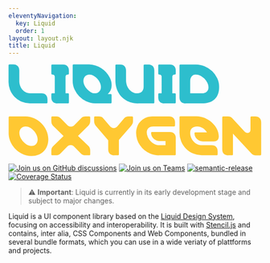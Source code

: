 ```yaml
---
eleventyNavigation:
  key: Liquid
  order: 1
layout: layout.njk
title: Liquid
---
```


[//]: # "autogenerated"

<svg class="docs-main__header-image" xmlns="http://www.w3.org/2000/svg" fill="none" viewBox="0 0 478 174">
  <title>Liquid Oxygen</title>
  <path fill="#2DBECD" d="M41 74h30.7c1.3 0 2-.6 2-1.7v-6c0-7-4.1-11.3-11.3-11.3H41.2c-12.7 0-20.7-11.1-20.7-23.2V11.9C20.5 5 16.3.5 9 .5H2C.8.5.2 1.3.2 2.5v29.7A40.3 40.3 0 0041.1 74zm51.5 0h19.7c1.3 0 2-.6 2-1.7V56.7c0-1.1-.7-1.7-2-1.7h-4.4V24c0-3 1.4-4.4 4.4-4.4 1.3 0 2-.6 2-1.8V12c0-3.6-1-6.3-3-8.3-2-2-4.7-3-8.3-3H83c-1.3 0-2 .5-2 1.7v15.5c0 1.2.7 1.8 2 1.8 3 0 4.5 1.4 4.5 4.4v31h-4.5c-1.3 0-2 .6-2 1.7v6c0 3.5 1 6.3 3 8.3 2 2 4.8 3 8.4 3zm71.1 0h29.2c1.3 0 2-.6 2-1.7V58.2c0-1.2-.7-1.8-2-1.8h-5.4c2.6-2.1 4.4-4.7 5.7-7.5 1.2-2.7 1.8-5.9 1.8-9.5 0-4.9-1.3-9.6-3.8-14.4A45.5 45.5 0 00152.7.5H123c-1.1 0-1.7.8-1.7 2v29.3c0 5.6 1.2 11 3.6 16.1a45.8 45.8 0 0022.9 22.6c5 2.3 10.2 3.5 15.7 3.5zm-.3-18.9a15 15 0 01-7.6-2.1 32 32 0 01-7-5.5 26.4 26.4 0 01-5.1-7.5c-1.3-2.7-2-5.6-2-8.3 0-3.6 1-6.5 3.1-8.7 2.2-2.1 5-3.3 8.2-3.3 2.5 0 5 .7 7.7 2.2a29.7 29.7 0 0112.1 13c1.3 2.8 2 5.5 2 8.3 0 3.4-1 6.3-3.2 8.5a10.8 10.8 0 01-8.2 3.4zM245 74h28.8c1.2 0 1.7-.6 1.7-1.9v-60c0-7-4.1-11.4-11.3-11.4H257c-1.2 0-1.7.7-1.7 2v40c0 7.2-4.4 12.4-11.8 12.4-12.4 0-21.4-11.5-21.4-24.6V12.1c0-7-4.1-11.4-11.3-11.4h-7.1c-1.2 0-1.7.7-1.7 2v28c0 24.9 16.8 43.4 42.9 43.4V74zm49.1 0H314c1.3 0 2-.6 2-1.7V56.7c0-1.1-.7-1.7-2-1.7h-4.5V24c0-3 1.4-4.4 4.5-4.4 1.3 0 2-.6 2-1.8V12c0-3.6-1-6.3-3-8.3-2-2-4.8-3-8.4-3h-19.7c-1.3 0-2 .5-2 1.7v15.5c0 1.2.7 1.8 2 1.8 3 0 4.4 1.4 4.4 4.4v31h-4.4c-1.3 0-2 .6-2 1.7v6c0 3.5 1 6.3 3 8.3 2 2 4.7 3 8.3 3zm40.3 0h31.1c10.2 0 18.2-2.4 24-7.8 5.5-5.2 8.4-12.8 8.4-23 0-6-1.1-11.4-3.6-16.6A46 46 0 00370.4 4 43.4 43.4 0 00354 .7h-29.2c-1.2 0-1.8.7-1.8 2v60c0 3.7 1 6.4 3 8.4s4.8 3 8.4 3V74zm8.8-18.9V31.8c0-3.6 1-6.5 2.9-8.8a9.8 9.8 0 017.8-3.3c2.8 0 5.7.7 8.6 2 2.7 1.5 5.3 3.3 7.6 5.6a33 33 0 015.5 7.8c1.4 2.9 2.2 5.8 2.2 8.8 0 3.6-1.2 6.3-3.5 8.2-2.4 2-5.3 3-8.6 3h-22.5z"/>
  <path fill="#FFC832" d="M43.5 173.4c19.4 0 31.8-13.2 31.8-31.8 0-22.7-20.3-43-43-43H2.2c-1.2 0-1.8.7-1.8 2v29.8c0 22.6 20.5 43 43.1 43zm-.1-19c-10.7 0-22.8-13.5-22.8-24.5 0-7.2 4.8-12.3 11.8-12.3 11 0 22.8 13.2 22.8 24.4 0 7.4-4.5 12.4-11.8 12.4zM82.7 172h6.8c3.6 0 6.3-1 8.5-3.2l12.8-13c2-2 4.3-3.1 6.8-3.1 2.4 0 4.6 1 6.6 3l12.8 13.1c2.2 2.2 4.9 3.2 8.5 3.2h7.2c1.2 0 1.7-.6 1.7-1.9v-6.9c0-3.6-1-6.3-3.1-8.5l-20-19.4 20-19.6c2.1-2.2 3.1-5 3.1-8.5v-6.5c0-1.3-.6-2-1.7-2h-6.8c-3.6 0-6.3 1-8.5 3.2l-12.8 13c-2 2-4.3 3-6.8 3-2.4 0-4.6-1-6.6-3l-12.8-13a11.3 11.3 0 00-8.5-3.2h-7.2c-1.2 0-1.7.7-1.7 2v7c0 3.5 1 6.3 3.1 8.4l20 19.6-20 19.4a11.3 11.3 0 00-3.1 8.5v6.5c0 1.3.5 1.9 1.7 1.9zm117.1 0h7c1.2 0 1.8-.6 1.8-1.9v-27l23.3-27c2.2-2.6 3.3-5 3.3-8.2v-7.2c0-1.3-.5-2-1.7-2h-6.8c-3.3 0-6 1.1-8.2 3.6l-13 15.4a9.1 9.1 0 01-6.7 3c-2.3 0-5-1.3-6.6-3l-13.4-15.8c-1.9-2.2-4.6-3.2-8.5-3.2h-6.8c-1.1 0-1.7.7-1.7 2v7.2c0 3.3 1.6 6.6 3.2 8.5l23.4 27.4v17c0 7 4.2 11.3 11.4 11.3v-.1zm84.4 0H314c1.3 0 2-.6 2-1.7v-30.9c0-3.6-1-6.3-3-8.3-2-2-4.8-3-8.4-3h-33.2c-1.3 0-2 .5-2 1.7 0 6.3 4 11.8 10 14.1a16 16 0 006 1.2h11.2v7.9h-12.1c-3 0-6-.7-8.8-2.2a28.2 28.2 0 01-12.5-13.3 21 21 0 01-2-8.7c0-3.6 1.2-6.5 3.5-8.4 2.3-1.8 5.2-2.8 8.7-2.8h39.2c1.3 0 2-.6 2-1.8V110c0-3.6-1-6.3-3-8.3-2-2-4.8-3-8.4-3h-29.7a32.2 32.2 0 00-23.2 8.5c-2.8 2.7-5.1 5.8-6.7 9.6-1.6 3.9-2.5 8-2.5 12.8a42.6 42.6 0 0026.8 39.2 42.3 42.3 0 0016.4 3.3zm80.7 0h28.2c1.3 0 2-.6 2-1.7v-6c0-7-4.1-11.3-11.3-11.3H365c-11.9 0-21.8-11.2-21.8-23.3 0-7.5 4.5-12.1 13.4-12.1 6.8 0 13.8 3.7 18.3 11.2h-21.6c-1.3 0-2 .6-2 1.7 0 8.8 7.9 15.3 15.7 15.3h20.6c6.9 0 9.6-3.9 9.6-9.7 0-19.1-20.9-37.6-41.9-37.6h-30.5c-1.2 0-1.8.8-1.8 2v29.2A42.4 42.4 0 00365 172zm50.3 0h7c1.2 0 1.8-.6 1.8-1.9v-39l35.1 37.7c2 2.2 4.6 3.3 8 3.3h8.4c1.2 0 1.8-.7 1.8-2v-60c0-3.6-1-6.4-3-8.4s-4.8-3-8.4-3h-7c-1.2 0-1.8.7-1.8 2v22.6c0 1.9-.4 3.5-1.3 4.6-1 1.3-2.3 1.9-4.2 1.9-2.1 0-4.1-1-6-3l-23-24.8c-2-2.2-4.7-3.3-8-3.3h-9c-1.2 0-1.8.7-1.8 2v60c0 3.7 1 6.4 3 8.4s4.8 3 8.4 3v-.1z"/>
</svg>

[![Join us on GitHub discussions](https://img.shields.io/badge/Join%20us-on%20GitHub%20discussions-blue?style=flat&color=0F69AF)](https://github.com/emdgroup-liquid/liquid/discussions)
[![Join us on Teams](https://img.shields.io/badge/Join%20us-on%20Teams-blue?style=flat&color=503291)](https://teams.microsoft.com/l/channel/19%3ab5381a933c6c413ea0ae41c3b424acd8%40thread.skype/Liquid%2520Design%2520System?groupId=babb6c18-c13f-43ef-baf2-ce1617f228cd&tenantId=db76fb59-a377-4120-bc54-59dead7d39c9)
[![semantic-release](https://img.shields.io/badge/%20%20%F0%9F%93%A6%F0%9F%9A%80-semantic--release-e10079.svg?style=flat&color=B93679)](https://github.com/semantic-release/semantic-release)
[![Coverage Status](https://coveralls.io/repos/github/emdgroup-liquid/liquid/badge.svg?branch=develop)](https://coveralls.io/github/emdgroup-liquid/liquid?branch=develop)

> ⚠️  **Important**: Liquid is currently in its early development stage and subject to major changes.

Liquid is a UI component library based on the [Liquid Design System](https://lds.merck.design/), focusing on accessibility and interoperability. It is built with [Stencil.js](https://stenciljs.com) and contains, inter alia, CSS Components and Web Components, bundled in several bundle formats, which you can use in a wide veriaty of plattforms and projects.

<docs-page-nav next-title="Getting Started" next-href="/liquid/getting-started/"></docs-page-nav>